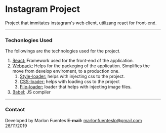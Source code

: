 # Instagram Project

Project that immitates instagram's web client, utilizang react for front-end.

___
### Techonlogies Used

The followings are the technologies used for the project.
1.  [React:](https://es.reactjs.org/) Framework used for the front-end of the application. 
2. [Webpack:](https://webpack.js.org/) Helps for the packeging of the application. Simplifies the move from develop enviroment, to a production one. 
    1. [Style-loader:](https://github.com/webpack-contrib/style-loader) helps with injecting css to the project. 
    2. [CSS-loader:](https://github.com/webpack-contrib/css-loader) helps with loading css to the project 
    3. [File-loader:](https://github.com/webpack-contrib/file-loader) loader that helps with injecting image files.
3. [Babel:](https://babeljs.io/) JS compiler 


___
### Contact

Developed by Marlon Fuentes
**E-mail:** marlonfuenteslp@gmail.com
26/11/2019
